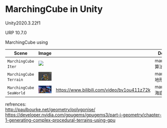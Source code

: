 # MarchingCube in Unity
 Unity2020.3.22f1
 
 URP 10.7.0
 
 MarchingCube using

| Scene | Image| | Description |
| --- | - | --- |--- |
| `MarchingCube Iter` | ![](images/QQ20220423-124218-HD.gif) | |martchingcube算法使用 ||
| `MarchingCube Terrain` | ![](images/terrain.png) | |martchingcube地形生成 ||
| `MarchingCube SeaWorld` | ![](images/seaworld.png) | https://www.bilibili.com/video/bv1ou411z72k |martchingcube海底地形生成 ||

refrences:<br>
http://paulbourke.net/geometry/polygonise/<br>
https://developer.nvidia.com/gpugems/gpugems3/part-i-geometry/chapter-1-generating-complex-procedural-terrains-using-gpu<br>
